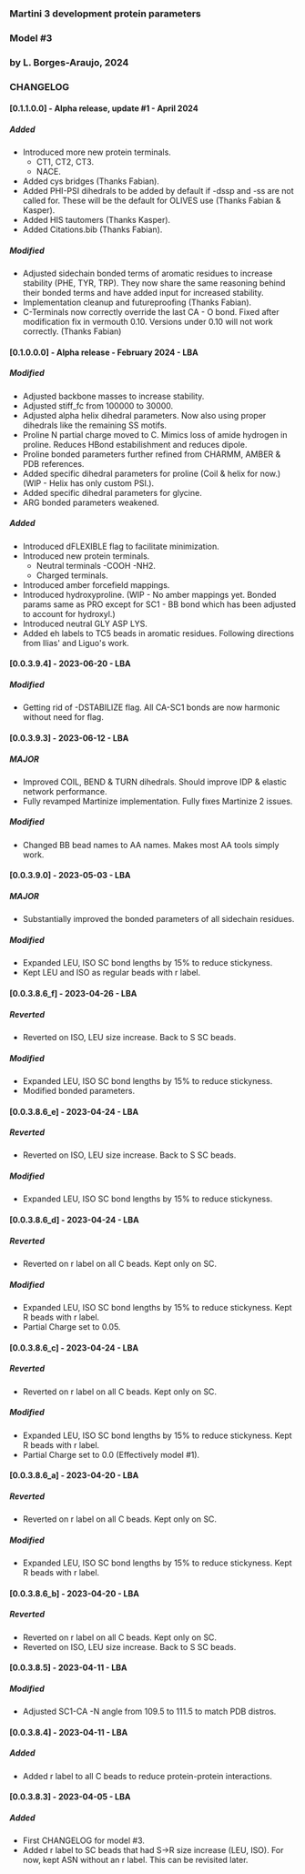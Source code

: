 ### Martini 3 development protein parameters ###
### Model #3                                 ###
### by L. Borges-Araujo, 2024                ###

### CHANGELOG

#### [0.1.1.0.0] - Alpha release, update #1 - April 2024 
##### Added
 - Introduced more new protein terminals. 
     - CT1, CT2, CT3.
     - NACE.
 - Added cys bridges (Thanks Fabian).
 - Added PHI-PSI dihedrals to be added by default if -dssp and -ss are not called for. These will be the default for OLIVES use (Thanks Fabian & Kasper).
 - Added HIS tautomers (Thanks Kasper).
 - Added Citations.bib (Thanks Fabian).
##### Modified
 - Adjusted sidechain bonded terms of aromatic residues to increase stability (PHE, TYR, TRP). They now share the same reasoning behind their bonded terms and have added input for increased stability.
 - Implementation cleanup and futureproofing (Thanks Fabian).
 - C-Terminals now correctly override the last CA - O bond. Fixed after modification fix in vermouth 0.10. Versions under 0.10 will not work correctly. (Thanks Fabian)

#### [0.1.0.0.0] - Alpha release - February 2024 - LBA
##### Modified
 - Adjusted backbone masses to increase stability.
 - Adjusted stiff_fc from 100000 to 30000.
 - Adjusted alpha helix dihedral parameters. Now also using proper dihedrals like the remaining SS motifs.
 - Proline N partial charge moved to C. Mimics loss of amide hydrogen in proline. Reduces HBond estabilishment and reduces dipole.
 - Proline bonded parameters further refined from CHARMM, AMBER & PDB references.
 - Added specific dihedral parameters for proline (Coil & helix for now.)(WIP - Helix has only custom PSI.).
 - Added specific dihedral parameters for glycine.
 - ARG bonded parameters weakened.
##### Added
 - Introduced dFLEXIBLE flag to facilitate minimization.
 - Introduced new protein terminals. 
     - Neutral terminals -COOH -NH2.
     - Charged terminals.
 - Introduced amber forcefield mappings.
 - Introduced hydroxyproline. (WIP - No amber mappings yet. Bonded params same as PRO except for SC1 - BB bond which has been adjusted to account for hydroxyl.)
 - Introduced neutral GLY ASP LYS.
 - Added eh labels to TC5 beads in aromatic residues. Following directions from Ilias' and Liguo's work.
 
#### [0.0.3.9.4] - 2023-06-20 - LBA
##### Modified
 - Getting rid of -DSTABILIZE flag. All CA-SC1 bonds are now harmonic without need for flag.
 
#### [0.0.3.9.3] - 2023-06-12 - LBA
##### MAJOR
 - Improved COIL, BEND & TURN dihedrals. Should improve IDP & elastic network performance.
 - Fully revamped Martinize implementation. Fully fixes Martinize 2 issues.
##### Modified
 - Changed BB bead names to AA names. Makes most AA tools simply work.
 
#### [0.0.3.9.0] - 2023-05-03 - LBA
##### MAJOR
 - Substantially improved the bonded parameters of all sidechain residues.
##### Modified
 - Expanded LEU, ISO SC bond lengths by 15% to reduce stickyness.
 - Kept LEU and ISO as regular beads with r label.
 
#### [0.0.3.8.6_f] - 2023-04-26 - LBA
##### Reverted
 - Reverted on ISO, LEU size increase. Back to S SC beads.
##### Modified
 - Expanded LEU, ISO SC bond lengths by 15% to reduce stickyness.
 - Modified bonded parameters.
 
#### [0.0.3.8.6_e] - 2023-04-24 - LBA
##### Reverted
 - Reverted on ISO, LEU size increase. Back to S SC beads.
##### Modified
 - Expanded LEU, ISO SC bond lengths by 15% to reduce stickyness.
 
#### [0.0.3.8.6_d] - 2023-04-24 - LBA
##### Reverted
 - Reverted on r label on all C  beads. Kept only on SC.
##### Modified
 - Expanded LEU, ISO SC bond lengths by 15% to reduce stickyness. Kept R beads with r label.
 - Partial Charge set to 0.05.

#### [0.0.3.8.6_c] - 2023-04-24 - LBA
##### Reverted
 - Reverted on r label on all C  beads. Kept only on SC.
##### Modified
 - Expanded LEU, ISO SC bond lengths by 15% to reduce stickyness. Kept R beads with r label.
 - Partial Charge set to 0.0 (Effectively model #1).
 
#### [0.0.3.8.6_a] - 2023-04-20 - LBA
##### Reverted
 - Reverted on r label on all C  beads. Kept only on SC.
##### Modified
 - Expanded LEU, ISO SC bond lengths by 15% to reduce stickyness. Kept R beads with r label.
 
#### [0.0.3.8.6_b] - 2023-04-20 - LBA
##### Reverted
 - Reverted on r label on all C  beads. Kept only on SC.
 - Reverted on ISO, LEU size increase. Back to S SC beads.
 
#### [0.0.3.8.5] - 2023-04-11 - LBA
##### Modified
 - Adjusted SC1-CA -N  angle from 109.5 to 111.5 to match PDB distros.
 
#### [0.0.3.8.4] - 2023-04-11 - LBA
##### Added
 - Added r label to all C  beads to reduce protein-protein interactions.
 
#### [0.0.3.8.3] - 2023-04-05 - LBA
##### Added
 - First CHANGELOG for model #3.
 - Added r label to SC beads that had S->R size increase (LEU, ISO). For now, kept ASN without an r label. This can be revisited later.

